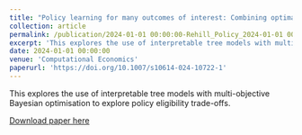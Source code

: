 ```yaml
---
title: "Policy learning for many outcomes of interest: Combining optimal policy trees with multi-objective bayesian optimisation"
collection: article
permalink: /publication/2024-01-01 00:00:00-Rehill_Policy_2024-01-01 00:00:00
excerpt: 'This explores the use of interpretable tree models with multi-objective Bayesian optimisation to explore policy eligibility trade-offs.'
date: 2024-01-01 00:00:00
venue: 'Computational Economics'
paperurl: 'https://doi.org/10.1007/s10614-024-10722-1'
---
```

This explores the use of interpretable tree models with multi-objective Bayesian optimisation to explore policy eligibility trade-offs.

[Download paper here](https://doi.org/10.1007/s10614-024-10722-1)
